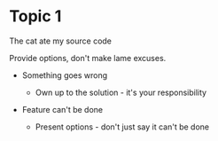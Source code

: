 # Topic 1 
The cat ate my source code

Provide options, don't make lame excuses.

- Something goes wrong
    - Own up to the solution - it's your responsibility

- Feature can't be done
    - Present options - don't just say it can't be done 
